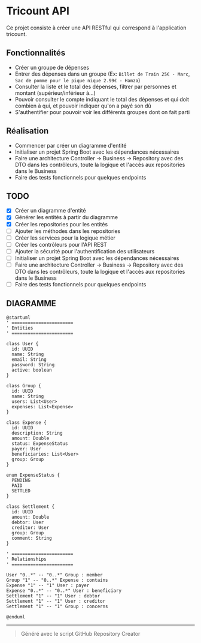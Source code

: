 # Tricount API

Ce projet consiste à créer une API RESTful qui correspond à l'application tricount.

## Fonctionnalités

- Créer un groupe de dépenses
- Entrer des dépenses dans un groupe (Ex: `Billet de Train 25€ - Marc`, `Sac de pomme pour le pique nique 2.99€ - Hamza`)
- Consulter la liste et le total des dépenses, filtrer par personnes et montant (supérieur/inférieur à...)
- Pouvoir consulter le compte indiquant le total des dépenses et qui doit combien à qui, et pouvoir indiquer qu'on a payé son dû
- S'authentifier pour pouvoir voir les différents groupes dont on fait parti

## Réalisation

- Commencer par créer un diagramme d'entité
- Initialiser un projet Spring Boot avec les dépendances nécessaires
- Faire une architecture Controller -> Business -> Repository avec des DTO dans les contrôleurs, toute la logique et l'accès aux repositories dans le Business
- Faire des tests fonctionnels pour quelques endpoints

## TODO

- [x] Créer un diagramme d'entité
- [x] Générer les entités à partir du diagramme
- [x] Créer les repositories pour les entités
- [ ] Ajouter les méthodes dans les repositories
- [ ] Créer les services pour la logique métier
- [ ] Créer les contrôleurs pour l'API REST
- [ ] Ajouter la sécurité pour l'authentification des utilisateurs
- [ ] Initialiser un projet Spring Boot avec les dépendances nécessaires
- [ ] Faire une architecture Controller -> Business -> Repository avec des DTO dans les contrôleurs, toute la logique et l'accès aux repositories dans le Business
- [ ] Faire des tests fonctionnels pour quelques endpoints

## DIAGRAMME

```plantuml
@startuml
' =======================
' Entities
' =======================

class User {
  id: UUID
  name: String
  email: String
  password: String
  active: boolean
}

class Group {
  id: UUID
  name: String
  users: List<User>
  expenses: List<Expense>
}

class Expense {
  id: UUID
  description: String
  amount: Double
  status: ExpenseStatus
  payer: User
  beneficiaries: List<User>
  group: Group
}

enum ExpenseStatus {
  PENDING
  PAID
  SETTLED
}

class Settlement {
  id: UUID
  amount: Double
  debtor: User
  creditor: User
  group: Group
  comment: String
}

' =======================
' Relationships
' =======================

User "0..*" -- "0..*" Group : member
Group "1" -- "0..*" Expense : contains
Expense "1" -- "1" User : payer
Expense "0..*" -- "0..*" User : beneficiary
Settlement "1" -- "1" User : debtor
Settlement "1" -- "1" User : creditor
Settlement "1" -- "1" Group : concerns

@enduml
```

---

> Généré avec le script GitHub Repository Creator

